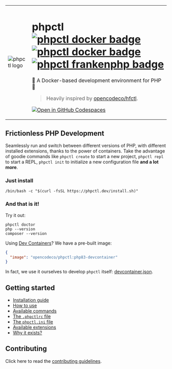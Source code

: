 <table>
  <tr>
    <td>
      <img alt="phpctl logo" src="https://github.com/opencodeco/phpctl/assets/183722/f241cca0-aa1d-4776-b4f7-ff17c3f11955">
    </td>
    <td>
      <h1>
        phpctl
        <a href="https://github.com/opencodeco/phpctl/actions/workflows/docker.yml"><img alt="phpctl docker badge" src="https://github.com/opencodeco/phpctl/actions/workflows/docker.yml/badge.svg"></a>
        <a href="https://github.com/opencodeco/phpctl/actions/workflows/devcontainer.yml"><img alt="phpctl docker badge" src="https://github.com/opencodeco/phpctl/actions/workflows/devcontainer.yml/badge.svg"></a>
        <a href="https://github.com/opencodeco/phpctl/actions/workflows/frankenphp.yml"><img alt="phpctl frankenphp badge" src="https://github.com/opencodeco/phpctl/actions/workflows/frankenphp.yml/badge.svg"></a>
      </h1>
      <p>🐳 A Docker-based development environment for PHP 🐘</p>
      <blockquote>Heavily inspired by <a href="https://github.com/opencodeco/hfctl">opencodeco/hfctl</a>.</blockquote>
      <p><a href="https://codespaces.new/opencodeco/phpctl?machine=standardLinux32gb"><img alt="Open in GitHub Codespaces" src="https://github.com/codespaces/badge.svg"></a></p>
    </td>
  </tr>
</table>

## Frictionless PHP Development

Seamlessly run and switch between different versions of PHP, with different installed extensions, thanks to the power of containers.
Take the advantage of goodie commands like `phpctl create` to start a new project, `phpctl repl` to start a REPL, `phpctl init` to initialize a new configuration file **and a lot more**.

### Just install
```shell
/bin/bash -c "$(curl -fsSL https://phpctl.dev/install.sh)"
```
### And that is it!
Try it out:
```shell
phpctl doctor
php --version
composer --version
```

Using [Dev Containers](https://containers.dev/)? We have a pre-built image:
```json
{
  "image": "opencodeco/phpctl:php83-devcontainer"
}
```
In fact, we use it ourselves to develop `phpctl` itself: [devcontainer.json](.devcontainer/devcontainer.json).


## Getting started

- [Installation guide](./docs/index.md#installation)
- [How to use](./docs/index.md#usage)
- [Available commands](./docs/commands.md)
- [The `.phpctlrc` file](./docs/phpctlrc.md)
- [The `phpctl.ini` file](./docs/phpctlini.md)
- [Available extensions](./docs/extensions.md)
- [Why it exists?](./docs/why.md)

## Contributing
Click here to read the [contributing guidelines](CONTRIBUTING.md).
